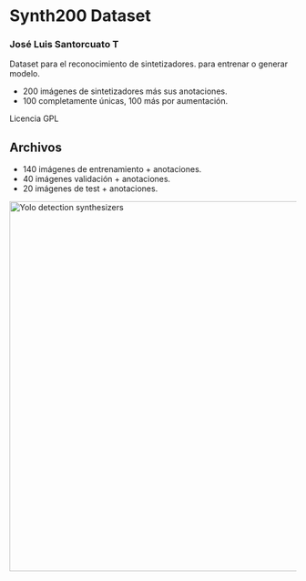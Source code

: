# Synth200 Dataset
### José Luis Santorcuato T


Dataset para el reconocimiento de sintetizadores. para entrenar o generar modelo.
- 200 imágenes de sintetizadores más sus anotaciones.
- 100 completamente únicas, 100 más por aumentación.

Licencia GPL




## Archivos


- 140 imágenes de entrenamiento + anotaciones.
- 40 imágenes validación + anotaciones.
- 20 imágenes de test + anotaciones.

<a href="https://drive.google.com/uc?export=view&id=1qt1mc4N5VDRQsfPptsnpfKGRtgJyaZTG"><img src="https://drive.google.com/uc?export=view&id=1qt1mc4N5VDRQsfPptsnpfKGRtgJyaZTG" style="width: 650px; max-width: 100%; height: auto" title="Yolo detection synthesizers" />





